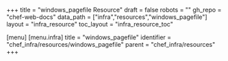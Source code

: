 +++
title = "windows_pagefile Resource"
draft = false
robots = ""
gh_repo = "chef-web-docs"
data_path = ["infra","resources","windows_pagefile"]
layout = "infra_resource"
toc_layout = "infra_resource_toc"

[menu]
  [menu.infra]
    title = "windows_pagefile"
    identifier = "chef_infra/resources/windows_pagefile"
    parent = "chef_infra/resources"
+++

<!-- The contents of this page are automatically generated from the windows_pagefile.yaml file in the data directory. -->
<!-- To suggest a change, edit the https://github.com/chef/chef/blob/master/lib/chef/resource/windows_pagefile.rb file
      and submit a pull request to the https://github.com/chef/chef repository. -->
